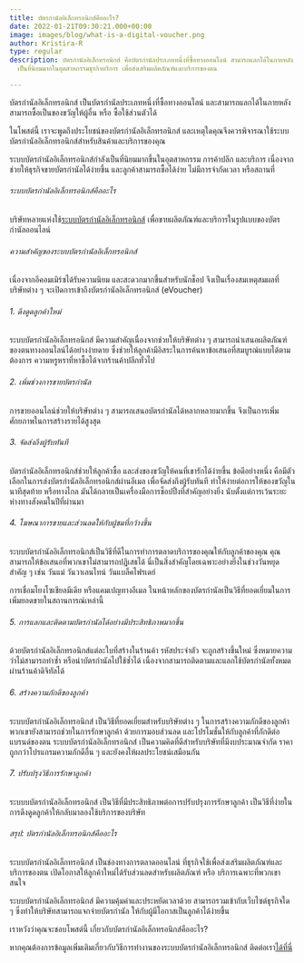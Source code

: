 ```yaml
---
title: บัตรกำนัลอิเล็กทรอนิกส์คืออะไร?
date: 2022-01-21T09:30:21.000+00:00
image: images/blog/what-is-a-digital-voucher.png
author: Kristira-R
type: regular
description: บัตรกำนัลอิเล็กทรอนิกส์ คือบัตรกำนัลประเภทหนึ่งที่ซื้อทางออนไลน์ สามารถแลกได้ในภายหลัง
  เป็นที่นิยมมากในอุตสาหกรรมธุรกิจบริการ เพื่อส่งเสริมผลิตภัณฑ์และบริการของตน

---
```

บัตรกำนัลอิเล็กทรอนิกส์ เป็นบัตรกำนัลประเภทหนึ่งที่ซื้อทางออนไลน์ และสามารถแลกได้ในภายหลัง สามารถซื้อเป็นของขวัญให้ผู้อื่น หรือ ซื้อใช้ส่วนตัวได้

ในโพสต์นี้ เราจะพูดถึงประโยชน์ของบัตรกำนัลอิเล็กทรอนิกส์ และเหตุใดคุณจึงควรพิจารณาใช้ระบบบัตรกำนัลอิเล็กทรอนิกส์สำหรับสินค้าและบริการของคุณ

ระบบบัตรกำนัลอิเล็กทรอนิกส์กำลังเป็นที่นิยมมากขึ้นในอุตสาหกรรม การค้าปลีก และบริการ เนื่องจากช่วยให้ธุรกิจขายบัตรกำนัลได้ง่ายขึ้น และลูกค้าสามารถซื้อได้ง่าย ไม่มีการจำกัดเวลา หรือสถานที่

###### ระบบบัตรกำนัลอิเล็กทรอนิกส์คืออะไร

บริษัทหลายแห่งใช้[ระบบบัตรกำนัลอิเล็กทรอนิกส์](/) เพื่อขายผลิตภัณฑ์และบริการในรูปแบบของบัตรกำนัลออนไลน์

###### ความสำคัญของระบบบัตรกำนัลอิเล็กทรอนิกส์

เนื่องจากอีคอมเมิร์ซได้รับความนิยม และสะดวกมากขึ้นสำหรับนักช็อป จึงเป็นเรื่องสมเหตุสมผลที่บริษัทต่าง ๆ จะเปิดการเข้าถึงบัตรกำนัลอิเล็กทรอนิกส์ (eVoucher)

###### 1. ดึงดูดลูกค้าใหม่

ระบบบัตรกำนัลอิเล็กทรอนิกส์ มีความสำคัญเนื่องจากช่วยให้บริษัทต่าง ๆ สามารถนำเสนอผลิตภัณฑ์ของตนทางออนไลน์ได้อย่างง่ายดาย ซึ่งช่วยให้ลูกค้ามีอิสระในการค้นหาข้อเสนอที่สมบูรณ์แบบได้ตามต้องการ ความหรูหราที่หาซื้อได้จากร้านค้าปลีกทั่วไป

###### 2. เพิ่มช่วงการขายบัตรกำนัล

การขายออนไลน์ช่วยให้บริษัทต่าง ๆ สามารถเสนอบัตรกำนัลได้หลากหลายมากขึ้น จึงเป็นการเพิ่มศักยภาพในการสร้างรายได้สูงสุด

###### 3. จัดส่งถึงผู้รับทันที

บัตรกำนัลอิเล็กทรอนิกส์ช่วยให้ลูกค้าซื้อ และส่งของขวัญให้คนที่เขารักได้ง่ายขึ้น ข้อดีอย่างหนึ่ง คือมีตัวเลือกในการส่งบัตรกำนัลอิเล็กทรอนิกส์ผ่านอีเมล เพื่อจัดส่งถึงผู้รับทันที ทำให้ง่ายต่อการให้ของขวัญในนาทีสุดท้าย หรือทางไกล มันได้กลายเป็นเครื่องมือการช็อปปิ้งที่สำคัญอย่างยิ่ง นับตั้งแต่การเว้นระยะห่างทางสังคมในปีที่ผ่านมา

###### 4. โฆษณาการขายและส่วนลดให้กับผู้ชมที่กว้างขึ้น

ระบบบัตรกำนัลอิเล็กทรอนิกส์เป็นวิธีที่ดีในการทำการตลาดบริการของคุณให้กับลูกค้าของคุณ คุณสามารถให้ข้อเสนอที่พวกเขาไม่สามารถปฏิเสธได้ นี่เป็นสิ่งสำคัญโดยเฉพาะอย่างยิ่งในช่วงวันหยุดสำคัญ ๆ เช่น วันแม่ วันวาเลนไทน์ วันแบล็คไฟรเดย์ 

การเชื่อมโยงโซเชียลมีเดีย หรือแคมเปญทางอีเมล ในหน้าหลักของบัตรกำนัลเป็นวิธีที่ยอดเยี่ยมในการเพิ่มยอดขายในสถานการณ์เหล่านี้

###### 5. การแลกและติดตามบัตรกำนัลได้อย่างมีประสิทธิภาพมากขึ้น

ด้วยบัตรกำนัลอิเล็กทรอนิกส์แต่ละใบที่สร้างในร้านค้า รหัสประจำตัว จะถูกสร้างขึ้นใหม่ ซึ่งหมายความว่าไม่สามารถทำซ้ำ หรือนำบัตรกำนัลไปใช้ซ้ำได้ เนื่องจากสามารถติดตามและแลกใช้บัตรกำนัลทั้งหมดผ่านร้านค้าดิจิทัลได้

###### 6. สร้างความภักดีของลูกค้า

ระบบบัตรกำนัลอิเล็กทรอนิกส์ เป็นวิธีที่ยอดเยี่ยมสำหรับบริษัทต่าง ๆ ในการสร้างความภักดีของลูกค้า พวกเขายังสามารถช่วยในการรักษาลูกค้า ด้วยการมอบส่วนลด และโปรโมชั่นให้กับลูกค้าที่ภักดีต่อแบรนด์ของตน ระบบบัตรกำนัลอิเล็กทรอนิกส์ เป็นความคิดที่ดีสำหรับบริษัทที่มีงบประมาณจำกัด ราคาถูกกว่าโปรแกรมความภักดีอื่น ๆ และยังคงให้ผลประโยชน์เสมือนกัน

###### 7. ปรับปรุงวิธีการรักษาลูกค้า

ระบบบบัตรกำนัลอิเล็กทรอนิกส์ เป็นวิธีที่มีประสิทธิภาพต่อการปรับปรุงการรักษาลูกค้า เป็นวิธีที่ง่ายในการดึงดูดลูกค้าให้กลับมาลองใช้บริการของบริษัท

###### สรุป: บัตรกำนัลอิเล็กทรอนิกส์คืออะไร

ระบบบัตรกำนัลอิเล็กทรอนิกส์ เป็นช่องทางการตลาดออนไลน์ ที่ธุรกิจใช้เพื่อส่งเสริมผลิตภัณฑ์และบริการของตน เปิดโอกาสให้ลูกค้าใหม่ได้รับส่วนลดสำหรับผลิตภัณฑ์ หรือ บริการเฉพาะที่พวกเขาสนใจ

ระบบบัตรกำนัลอิเล็กทรอนิกส์ มีความคุ้มค่าและประหยัดเวลาด้วย สามารถรวมเข้ากับเว็บไซต์ธุรกิจใด ๆ ซึ่งทำให้บริษัทสามารถแจกจ่ายบัตรกำนัล ให้กับผู้มีโอกาสเป็นลูกค้าได้ง่ายขึ้น

เราหวังว่าคุณจะชอบโพสต์นี้ เกี่ยวกับบัตรกำนัลอิเล็กทรอนิกส์คืออะไร? 

หากคุณต้องการข้อมูลเพิ่มเติมเกี่ยวกับวิธีการทำงานของระบบบัตรกำนัลอิเล็กทรอนิกส์ ติดต่อเรา[ได้ที่นี่](contact/)